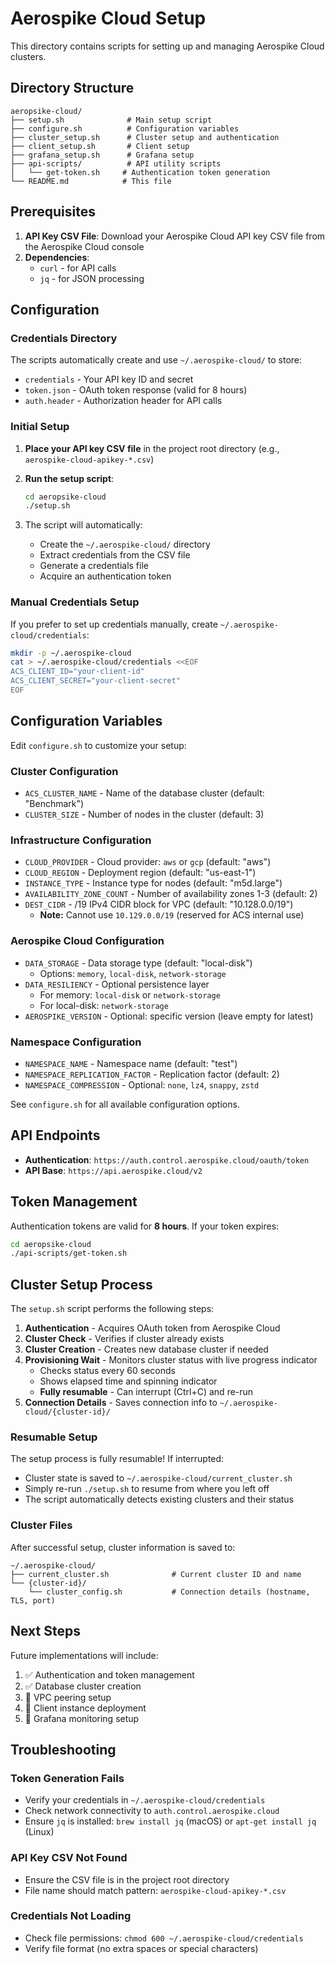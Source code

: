 # Aerospike Cloud Setup

This directory contains scripts for setting up and managing Aerospike Cloud clusters.

## Directory Structure

```
aeropsike-cloud/
├── setup.sh              # Main setup script
├── configure.sh          # Configuration variables
├── cluster_setup.sh      # Cluster setup and authentication
├── client_setup.sh       # Client setup
├── grafana_setup.sh      # Grafana setup
├── api-scripts/          # API utility scripts
│   └── get-token.sh     # Authentication token generation
└── README.md            # This file
```

## Prerequisites

1. **API Key CSV File**: Download your Aerospike Cloud API key CSV file from the Aerospike Cloud console
2. **Dependencies**: 
   - `curl` - for API calls
   - `jq` - for JSON processing

## Configuration

### Credentials Directory

The scripts automatically create and use `~/.aerospike-cloud/` to store:
- `credentials` - Your API key ID and secret
- `token.json` - OAuth token response (valid for 8 hours)
- `auth.header` - Authorization header for API calls

### Initial Setup

1. **Place your API key CSV file** in the project root directory (e.g., `aerospike-cloud-apikey-*.csv`)

2. **Run the setup script**:
   ```bash
   cd aeropsike-cloud
   ./setup.sh
   ```

3. The script will automatically:
   - Create the `~/.aerospike-cloud/` directory
   - Extract credentials from the CSV file
   - Generate a credentials file
   - Acquire an authentication token

### Manual Credentials Setup

If you prefer to set up credentials manually, create `~/.aerospike-cloud/credentials`:

```bash
mkdir -p ~/.aerospike-cloud
cat > ~/.aerospike-cloud/credentials <<EOF
ACS_CLIENT_ID="your-client-id"
ACS_CLIENT_SECRET="your-client-secret"
EOF
```

## Configuration Variables

Edit `configure.sh` to customize your setup:

### Cluster Configuration
- `ACS_CLUSTER_NAME` - Name of the database cluster (default: "Benchmark")
- `CLUSTER_SIZE` - Number of nodes in the cluster (default: 3)

### Infrastructure Configuration
- `CLOUD_PROVIDER` - Cloud provider: `aws` or `gcp` (default: "aws")
- `CLOUD_REGION` - Deployment region (default: "us-east-1")
- `INSTANCE_TYPE` - Instance type for nodes (default: "m5d.large")
- `AVAILABILITY_ZONE_COUNT` - Number of availability zones 1-3 (default: 2)
- `DEST_CIDR` - /19 IPv4 CIDR block for VPC (default: "10.128.0.0/19")
  - **Note:** Cannot use `10.129.0.0/19` (reserved for ACS internal use)

### Aerospike Cloud Configuration
- `DATA_STORAGE` - Data storage type (default: "local-disk")
  - Options: `memory`, `local-disk`, `network-storage`
- `DATA_RESILIENCY` - Optional persistence layer
  - For memory: `local-disk` or `network-storage`
  - For local-disk: `network-storage`
- `AEROSPIKE_VERSION` - Optional: specific version (leave empty for latest)

### Namespace Configuration
- `NAMESPACE_NAME` - Namespace name (default: "test")
- `NAMESPACE_REPLICATION_FACTOR` - Replication factor (default: 2)
- `NAMESPACE_COMPRESSION` - Optional: `none`, `lz4`, `snappy`, `zstd`

See `configure.sh` for all available configuration options.

## API Endpoints

- **Authentication**: `https://auth.control.aerospike.cloud/oauth/token`
- **API Base**: `https://api.aerospike.cloud/v2`

## Token Management

Authentication tokens are valid for **8 hours**. If your token expires:

```bash
cd aeropsike-cloud
./api-scripts/get-token.sh
```

## Cluster Setup Process

The `setup.sh` script performs the following steps:

1. **Authentication** - Acquires OAuth token from Aerospike Cloud
2. **Cluster Check** - Verifies if cluster already exists
3. **Cluster Creation** - Creates new database cluster if needed
4. **Provisioning Wait** - Monitors cluster status with live progress indicator
   - Checks status every 60 seconds
   - Shows elapsed time and spinning indicator
   - **Fully resumable** - Can interrupt (Ctrl+C) and re-run
5. **Connection Details** - Saves connection info to `~/.aerospike-cloud/{cluster-id}/`

### Resumable Setup

The setup process is fully resumable! If interrupted:
- Cluster state is saved to `~/.aerospike-cloud/current_cluster.sh`
- Simply re-run `./setup.sh` to resume from where you left off
- The script automatically detects existing clusters and their status

### Cluster Files

After successful setup, cluster information is saved to:
```
~/.aerospike-cloud/
├── current_cluster.sh              # Current cluster ID and name
└── {cluster-id}/
    └── cluster_config.sh           # Connection details (hostname, TLS, port)
```

## Next Steps

Future implementations will include:
1. ✅ Authentication and token management
2. ✅ Database cluster creation
3. 🔄 VPC peering setup
4. 🔄 Client instance deployment
5. 🔄 Grafana monitoring setup

## Troubleshooting

### Token Generation Fails
- Verify your credentials in `~/.aerospike-cloud/credentials`
- Check network connectivity to `auth.control.aerospike.cloud`
- Ensure `jq` is installed: `brew install jq` (macOS) or `apt-get install jq` (Linux)

### API Key CSV Not Found
- Ensure the CSV file is in the project root directory
- File name should match pattern: `aerospike-cloud-apikey-*.csv`

### Credentials Not Loading
- Check file permissions: `chmod 600 ~/.aerospike-cloud/credentials`
- Verify file format (no extra spaces or special characters)

